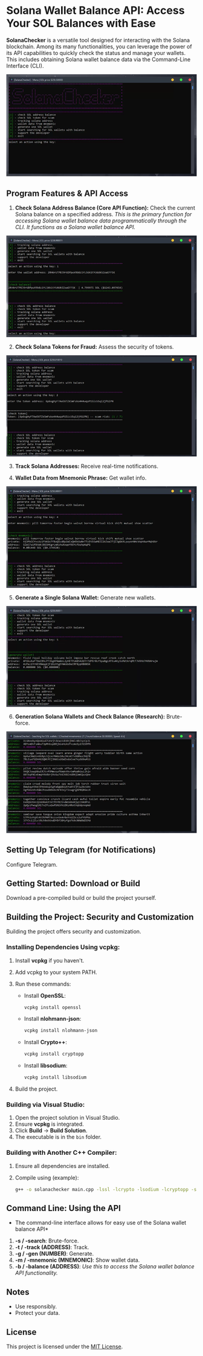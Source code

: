 # Solana Wallet Balance API: Access Your SOL Balances with Ease

**SolanaChecker** is a versatile tool designed for interacting with the Solana blockchain. Among its many functionalities, you can leverage the power of its API capabilities to quickly check the status and manage your wallets. This includes obtaining Solana wallet balance data via the Command-Line Interface (CLI).

<p align="left">
    <img src="/logos/trace.webp" />
</p>

## Program Features & API Access

1.  **Check Solana Address Balance (Core API Function):** Check the current Solana balance on a specified address. *This is the primary function for accessing Solana wallet balance data programmatically through the CLI. It functions as a Solana wallet balance API.*

<p align="left">
    <img src="/logos/slate.webp" />
</p>

2.  **Check Solana Tokens for Fraud:** Assess the security of tokens.

<p align="left">
    <img src="/logos/keep.webp" />
</p>

3.  **Track Solana Addresses:** Receive real-time notifications.

4.  **Wallet Data from Mnemonic Phrase:** Get wallet info.

<p align="left">
    <img src="/logos/board.webp" />
</p>

5.  **Generate a Single Solana Wallet:** Generate new wallets.

<p align="left">
    <img src="/logos/object.webp" />
</p>

6.  **Generation Solana Wallets and Check Balance (Research):** Brute-force.

<p align="left">
    <img src="/logos/viewer.webp" />
</p>

## Setting Up Telegram (for Notifications)

Configure Telegram.

## Getting Started: Download or Build

Download a pre-compiled build or build the project yourself.

## Building the Project: Security and Customization

Building the project offers security and customization.

### Installing Dependencies Using vcpkg:

1.  Install **vcpkg** if you haven't.
2.  Add vcpkg to your system PATH.
3.  Run these commands:

    -   Install **OpenSSL**:
        ```bash
        vcpkg install openssl
        ```

    -   Install **nlohmann-json**:
        ```bash
        vcpkg install nlohmann-json
        ```

    -   Install **Crypto++**:
        ```bash
        vcpkg install cryptopp
        ```

    -   Install **libsodium**:
        ```bash
        vcpkg install libsodium
        ```

4.  Build the project.

### Building via Visual Studio:

1.  Open the project solution in Visual Studio.
2.  Ensure **vcpkg** is integrated.
3.  Click **Build** -> **Build Solution**.
4.  The executable is in the `bin` folder.

### Building with Another C++ Compiler:

1.  Ensure all dependencies are installed.
2.  Compile using (example):

    ```bash
    g++ -o solanachecker main.cpp -lssl -lcrypto -lsodium -lcryptopp -std=c++17
    ```

## Command Line: Using the API

*   The command-line interface allows for easy use of the Solana wallet balance API*

1.  **-s / -search**: Brute-force.
2.  **-t / -track (ADDRESS)**: Track.
3.  **-g / -gen (NUMBER)**: Generate.
4.  **-m / -mnemonic (MNEMONIC)**: Show wallet data.
5.  **-b / -balance (ADDRESS)**: *Use this to access the Solana wallet balance API functionality.*

## Notes

-   Use responsibly.
-   Protect your data.

## License

This project is licensed under the [MIT License](/LICENSE).